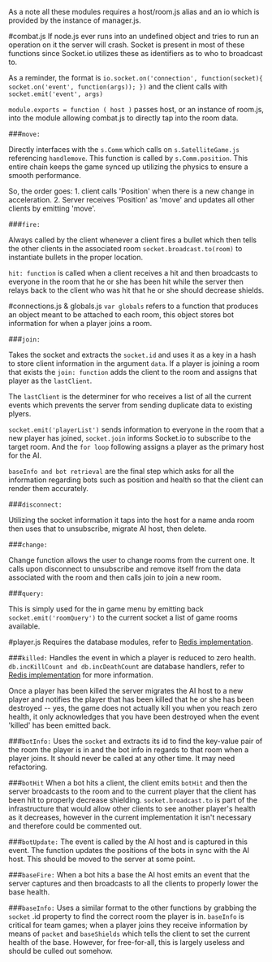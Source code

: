 As a note all these modules requires a host/room.js alias and an io which is provided by the instance of manager.js. 


#combat.js
If node.js ever runs into an undefined object and tries to run an operation on it the server will crash. Socket is present in most of these functions since Socket.io utilizes these as identifiers as to who to broadcast to.

As a reminder, the format is `io.socket.on('connection', function(socket){
   socket.on('event', function(args));
 })` and the client calls with `socket.emit('event', args)`


`module.exports = function ( host )`  passes host, or an instance of room.js, into the module allowing combat.js to directly tap into the room data.

###`move:` 

Directly interfaces with the `s.Comm` which calls on `s.SatelliteGame.js` referencing `handlemove`. This function is called by `s.Comm.position`.  This entire chain keeps the game synced up utilizing the physics to ensure a smooth performance. 

So, the order goes: 1. client calls 'Position' when there is a new change in acceleration. 2. Server receives 'Position' as 'move' and updates all other clients by emitting 'move'. 

###`fire:` 

Always called by the client whenever a client fires a bullet which then tells the other clients in the associated room `socket.broadcast.to(room)` to instantiate bullets in the proper location. 

`hit: function` is called when a client receives a hit and then broadcasts to everyone in the room that he or she has been hit while the server then relays back to the client who was hit that he or she should decrease shields. 

#connections.js & globals.js
`var globals` refers to a function that produces an object meant to be attached to each room, this object stores bot information for when a player joins a room. 

###`join:` 

Takes the socket and extracts the `socket.id` and uses it as a key in a hash to store client information in the argument `data`. If a player is joining a room that exists the `join: function` adds the client to the room and assigns that player as the `lastClient`.  

The `lastClient` is the determiner for who receives a list of all the current events which prevents the server from sending duplicate data to existing plyers. 

`socket.emit('playerList')` sends information to everyone in the room that a new player has joined,  `socket.join` informs Socket.io to subscribe to the target room.  And the `for loop` following assigns a player as the primary host for the AI. 

`baseInfo and bot retrieval` are the final step which asks for all the information regarding bots such as position and health so that the client can render them accurately.

###`disconnect:` 

Utilizing the socket information it taps into the host for a name anda room then uses that to unsubscribe, migrate AI host, then delete. 


###`change:`

Change function allows the user to change rooms from the current one. It calls upon disconnect to unsubscribe and remove itself from the data associated with the room and then calls join to join a new room. 

###`query:`

This is simply used for the in game menu by emitting back `socket.emit('roomQuery')` to the current socket a  list of game rooms available. 

#player.js
Requires the database modules, refer to [Redis implementation](../db).

###`killed:`
Handles the event in which a player is reduced to zero health. `db.incKillCount and db.incDeathCount` are database handlers, refer to [Redis implementation](../db) for more information. 

Once a player has been killed the server migrates the AI host to a new player and notifies the player that has been killed that he or she has been destroyed -- yes, the game does not actually kill you when you reach zero health, it only acknowledges that you have been destroyed when the event 'killed' has been emitted back. 

###`botInfo:`
Uses the `socket` and extracts its id to find the key-value pair of the room the player is in and the bot info in regards to that room when a player joins. It should never be called at any other time. It may need refactoring. 

###`botHit`
When a bot hits a client, the client emits `botHit` and then the server broadcasts to the room and to the current player that the client has been hit to properly decrease shielding. `socket.broadcast.to` is part of the infrastructure that would allow other clients to see another player's health as it decreases, however in the current implementation it isn't necessary and therefore could be commented out. 

###`botUpdate:`
The event is called by the AI host and is captured in this event. The function updates the positions of the bots in sync with the AI host. This should be moved to the server at some point. 

###`baseFire:`
When a bot hits a base the AI host emits an event that the server captures and then broadcasts to all the clients to properly lower the base health. 

###`baseInfo:`
Uses a similar format to the other functions by grabbing the `socket` .id property to find the correct room the player is in. `baseInfo` is critical for team games; when a player joins they receive information by means of `packet` and `baseShields` which tells the client to set the current health of the base. However, for free-for-all, this is largely useless and should be culled out somehow. 
